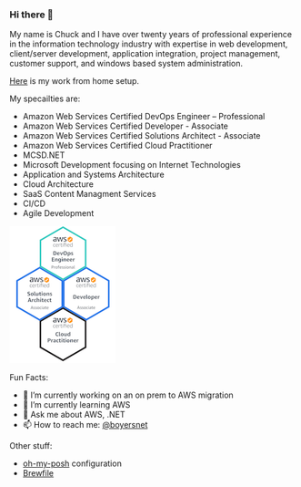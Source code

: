 ### Hi there 👋

My name is Chuck and I have over twenty years of professional experience in the information technology industry with expertise in web development, client/server development, application integration, project management, customer support, and windows based system administration.

[Here](https://github.com/boyersnet/boyersnet/blob/main/work-from-home.md) is my work from home setup.

My specailties are: 
- Amazon Web Services Certified DevOps Engineer – Professional
- Amazon Web Services Certified Developer - Associate
- Amazon Web Services Certified Solutions Architect - Associate
- Amazon Web Services Certified Cloud Practitioner
- MCSD.NET
- Microsoft Development focusing on Internet Technologies
- Application and Systems Architecture
- Cloud Architecture
- SaaS Content Managment Services
- CI/CD
- Agile Development

![Amazon Certified](images/certifications/aws-certified-combined.png)

Fun Facts:
- 🔭 I’m currently working on an on prem to AWS migration
- 🌱 I’m currently learning AWS
- 💬 Ask me about AWS, .NET
- 📫 How to reach me: [@boyersnet](https://twitter.com/boyersnet)


Other stuff:

- [oh-my-posh](oh-my-posh.md) configuration
- [Brewfile](Brewfile.md)
